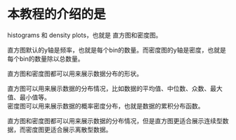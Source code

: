 # 本教程的介绍的是
histograms 和 density plots，也就是 直方图和密度图。

直方图默认的y轴是频率，也就是每个bin的数量。而密度图的y轴是密度，也就是每个bin的数量除以总数量。

直方图和密度图都可以用来展示数据分布的形状。

直方图可以用来展示数据的分布情况，比如数据的平均值、中位数、众数、最大值、最小值等。        
密度图可以用来展示数据的概率密度分布，也就是数据的累积分布函数。

直方图和密度图都可以用来展示数据的分布情况，但是直方图更适合展示连续型数据，而密度图更适合展示离散型数据。        
   